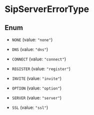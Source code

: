 

# SipServerErrorType

## Enum


* `NONE` (value: `"none"`)

* `DNS` (value: `"dns"`)

* `CONNECT` (value: `"connect"`)

* `REGISTER` (value: `"register"`)

* `INVITE` (value: `"invite"`)

* `OPTION` (value: `"option"`)

* `SERVER` (value: `"server"`)

* `SSL` (value: `"ssl"`)



